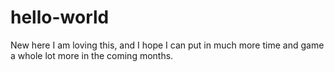 # hello-world
New here 
I am loving this, and I hope I can put in much more time and game a whole lot more in the coming months.
